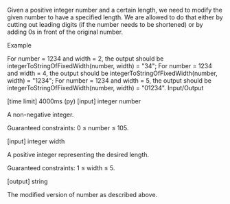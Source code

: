 Given a positive integer number and a certain length, we need to modify the given number to have a specified length. We are allowed to do that either by cutting out leading digits (if the number needs to be shortened) or by adding 0s in front of the original number.

Example

For number = 1234 and width = 2, the output should be
integerToStringOfFixedWidth(number, width) = "34";
For number = 1234 and width = 4, the output should be
integerToStringOfFixedWidth(number, width) = "1234";
For number = 1234 and width = 5, the output should be
integerToStringOfFixedWidth(number, width) = "01234".
Input/Output

[time limit] 4000ms (py)
[input] integer number

A non-negative integer.

Guaranteed constraints:
0 ≤ number ≤ 105.

[input] integer width

A positive integer representing the desired length.

Guaranteed constraints:
1 ≤ width ≤ 5.

[output] string

The modified version of number as described above.
